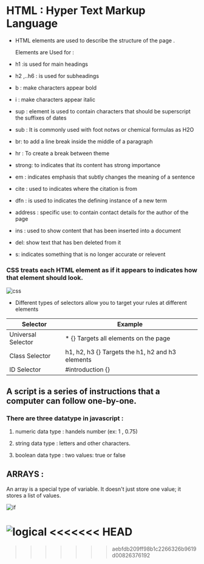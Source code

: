 # HTML : Hyper Text Markup Language 


* HTML elements are used to describe the structure of
the page .

  Elements  are Used for   :

                                                    
* h1   :is used for main headings 

* h2 ,..h6  :  is used for subheadings  

*  b   : make characters appear bold    

 * i   : make characters appear italic  

 *  sup :   element is used to contain characters that should be superscript  the suffixes of dates                          

 * sub   :      It is commonly used with foot notws or chemical formulas as H2O 

* br: to add a line break inside the middle of a paragraph  

*  hr  :    To create a break between  theme   

 * strong: to indicates that its content has strong importance     

 * em  :    indicates emphasis that subtly changes the meaning of a sentence  

 * cite :   used to indicates where the citation is from                    

* dfn  : is used to indicates the defining instance of a new term          

* address : specific use: to contain contact details for the author of the page 

* ins  :       used to show content that has been inserted into a document    

* del: show text that has ben deleted from it                                 

 * s:  indicates something that is no longer accurate or relevent  


 ### CSS treats each HTML element as if it appears to indicates how that element should look.


 ![css](https://hackernoon.com/drafts/2z4a3yh4.png)
          

* Different types of selectors allow you to target your rules at different elements

| Selector      | Example       |
| ------------- | ------------- |
| Universal Selector | * {} Targets all elements on the page                   |
| Class Selector     | h1, h2, h3 {} Targets the h1, h2 and h3 elements  |
|  ID Selector       |  #introduction {}                                       |


## A script is a series of instructions that a computer can follow one-by-one.

### There are three datatype in javascript :

1. numeric data type : handels number (ex: 1 , 0.75)

1. string data type : letters and other characters. 

1. boolean data type : two values: true or false


## ARRAYS :

An array is a special type of variable. It doesn't just store one value; it stores a list of values. 




![if](https://www.learnbyexample.org/wp-content/uploads/r/r-one-line-if-else-syntax.png)


![logical](https://i.ytimg.com/vi/JVL6xEzOCrE/maxresdefault.jpg)
<<<<<<< HEAD
=======





>>>>>>> aebfdb209ff98b1c2266326b9619d00826376192
